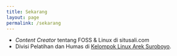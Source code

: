 ```yaml
---
title: Sekarang
layout: page
permalink: /sekarang
---
```


- *Content Creator* tentang FOSS & Linux di situsali.com
- Divisi Pelatihan dan Humas di [Kelompok Linux Arek Suroboyo](https://klas.or.id).
